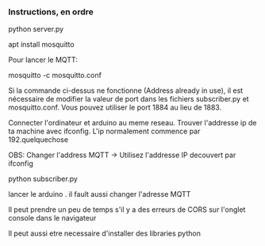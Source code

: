 ### Instructions, en ordre




python server.py

apt install mosquitto

Pour lancer le MQTT:

mosquitto -c mosquitto.conf

Si la commande ci-dessus ne fonctionne (Address already in use), il est nécessaire de modifier la valeur de port dans les fichiers subscriber.py et mosquitto.conf. Vous pouvez utiliser le port 1884 au lieu de 1883.



Connecter l'ordinateur et arduino au meme reseau. Trouver l'addresse ip de ta machine avec ifconfig. L'ip normalement commence par 192.quelquechose 

OBS: Changer l'address MQTT -> Utilisez l'addresse IP decouvert par ifconfig


python subscriber.py




lancer le arduino . il fault aussi changer l'adresse MQTT 

Il peut prendre un peu de temps s'il y a des erreurs de CORS sur l'onglet console dans le navigateur

Il peut aussi etre necessaire d'installer des libraries python




